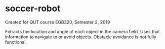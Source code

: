 # soccer-robot

Created for QUT course EGB320, Semester 2, 2019

Extracts the location and angle of each object in the camera field. Uses that information to navigate to or avoid objects. Obstacle avoidance is not fully functional.
